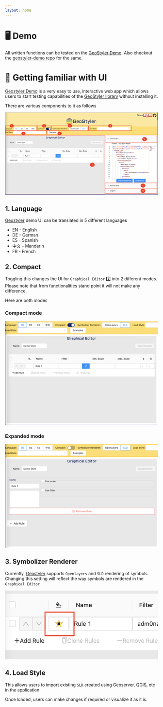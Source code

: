```yaml
---
layout: home
---
```

# 🖥️ Demo

All written functions can be tested on the [GeoStyler Demo](https://geostyler.github.io/geostyler-demo/). Also checkout the [geostyler-demo repo](https://github.com/geostyler/geostyler-demo) for the same.

# 🎨 Getting familiar with UI

[Geostyler Demo](https://geostyler.github.io/geostyler-demo/) is a very easy to use, interactive web app which allows users to start testing capabilities of the [GeoStyler library](https://github.com/geostyler/geostyler) without installing it.

There are various components to it as follows 

![demo]( images/demo.png "demo")

## 1. Language

[Geostyler](https://geostyler.org/) demo UI can be translated in 5 different languages 

- EN - English
- DE - German
- ES - Spanish
- 中文 - Mandarin
- FR - French

## 2. Compact

Toggling this changes the UI for `Graphical Editor` 7️⃣ into 2 different modes. Please note that from functionalities stand point it will not make any difference. 

Here are both modes

### Compact mode

![compact]( images/compact.png "compact")

### Expanded mode

![expand]( images/expanded.png "expand")

## 3. Symbolizer Renderer

Currently, [Geostyler](https://geostyler.org/) supports `Openlayers` and `SLD` rendering of symbols. Changing this setting will reflect the way symbols are rendered in the `Graphical Editor`

![renderer]( images/renderer.png "renderer")

## 4. Load Style

This allows users to import existing `SLD` created using Geoserver, QGIS, etc in the application. 

Once loaded, users can make changes if required or visualize it as it is. 